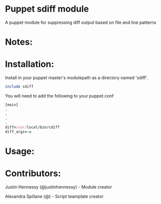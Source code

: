 Puppet sdiff module
=====

A puppet module for suppressing diff output based on file and line patterns

Notes:
=====

Installation:
=====

Install in your puppet master's modulepath as a directory named 'sdiff'.

```ruby
include sdiff
```

You will need to add the following to your puppet.conf

```ruby
[main]
.
.
.
.
diff=/usr/local/bin/cdiff
diff_args=-u
```

Usage:
=====

Contributors:
=====

Justin Hennessy (@justinhennessy) - Module creator

Alexandra Spillane (@) - Script teamplate creator
